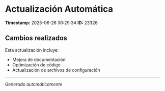# Actualización Automática

**Timestamp:** 2025-06-26 00:29:34
**ID:** 23326

## Cambios realizados

Esta actualización incluye:
- Mejora de documentación
- Optimización de código
- Actualización de archivos de configuración

---
*Generado automáticamente*

